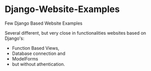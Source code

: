 # Django-Website-Examples

Few Django Based Website Examples

Several different, but very close in functionalities websites based on Django's:
- Function Based Views, 
- Database connection and 
- ModelForms 
- but without athentication.
